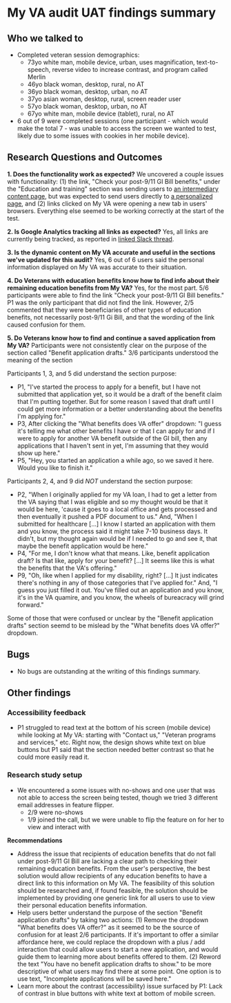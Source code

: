 # My VA audit UAT findings summary

## Who we talked to
* Completed veteran session demographics:
	* 73yo white man, mobile device, urban, uses magnification, text-to-speech, reverse video to increase contrast, and program called Merlin 
	* 46yo black woman, desktop, rural, no AT
	* 36yo black woman, desktop, urban, no AT
	* 37yo asian woman, desktop, rural, screen reader user
	* 57yo black woman, desktop, urban, no AT
	* 67yo white man, mobile device (tablet), rural, no AT
* 6 out of 9 were completed sessions (one participant - which would make the total 7 - was unable to access the screen we wanted to test, likely due to some issues with cookies in her mobile device).

## Research Questions and Outcomes
**1. Does the functionality work as expected?**
 We uncovered a couple issues with functionality: (1) the link, "Check your post-9/11 GI Bill benefits," under the "Education and training" section was sending users to [an intermediary content page](https://www.va.gov/education/gi-bill/post-9-11/ch-33-benefit/), but was expected to send users directly to [a personalized page](https://www.va.gov/education/gi-bill/post-9-11/ch-33-benefit/status), and (2) links clicked on My VA were opening a new tab in users' browsers. Everything else seemed to be working correctly at the start of the test.
  
**2. Is Google Analytics tracking all links as expected?**
 Yes, all links are currently being tracked, as reported in [linked Slack thread](https://dsva.slack.com/archives/C909ZG2BB/p1680792466706009).
  
**3. Is the dynamic content on My VA accurate and useful in the sections we've updated for this audit?**
 Yes, 6 out of 6 users said the personal information displayed on My VA was accurate to their situation.
  
**4. Do Veterans with education benefits know how to find info about their remaining education benefits from My VA?**
 Yes, for the most part. 5/6 participants were able to find the link "Check your post-9/11 GI Bill benefits." P1 was the only participant that did not find the link. However, 2/5 commented that they were beneficiaries of other types of education benefits, not necessarily post-9/11 Gi Bill, and that the wording of the link caused confusion for them. 

**5. Do Veterans know how to find and continue a saved application from My VA?**
Participants were not consistently clear on the purpose of the section called "Benefit application drafts." 3/6 participants understood the meaning of the section

Participants 1, 3, and 5 did understand the section purpose:
  * P1, "I've started the process to apply for a benefit, but I have not submitted that application yet, so it would be a draft of the benefit claim that I'm putting together. But for some reason I saved that draft until I could get more information or a better understanding about the benefits I'm applying for."
  * P3, After clicking the "What benefits does VA offer" dropdown: "I guess it's telling me what other benefits I have or that I can apply for and if I were to apply for another VA benefit outside of the GI bill, then any applications that I haven't sent in yet, I'm assuming that they would show up here."
  * P5, "Hey, you started an application a while ago, so we saved it here. Would you like to finish it."

Participants 2, 4, and 9 did *NOT* understand the section purpose: 
  * P2, "When I originally applied for my VA loan, I had to get a letter from the VA saying that I was eligible and so my thought would be that it would be here, 'cause it goes to a local office and gets processed and then eventually it pushed a PDF document to us." And, "When I submitted for healthcare [...] I know I started an application with them and you know, the process said it might take 7-10 business days. It didn't, but my thought again would be if I needed to go and see it, that maybe the benefit application would be here."
  * P4, "For me, I don't know what that means. Like, benefit application draft? Is that like, apply for your benefit? [...] It seems like this is what the benefits that the VA's offering."
  * P9, "Oh, like when I applied for my disability, right? [...] It just indicates there's nothing in any of those categories that I've applied for." And,  "I guess you just filled it out. You've filled out an application and you know, it's in the VA quamire, and you know, the wheels of bureacracy will grind forward."

Some of those that were confused or unclear by the "Benefit application drafts" section seemd to be mislead by the "What benefits does VA offer?" dropdown. 

## Bugs
* No bugs are outstanding at the writing of this findings summary.

## Other findings

### Accessibility feedback
* P1 struggled to read text at the bottom of his screen (mobile device) while looking at My VA: starting with "Contact us," "Veteran programs and services," etc. Right now, the design shows white text on blue buttons but P1 said that the section needed better contrast so that he could more easily read it. 

### Research study setup
* We encountered a some issues with no-shows and one user that was not able to access the screen being tested, though we tried 3 different email addresses in feature flipper.
	* 2/9 were no-shows
	* 1/9 joined the call, but we were unable to flip the feature on for her to view and interact with

**Recommendations** 
* Address the issue that recipients of education benefits that do not fall under post-9/11 GI Bill are lacking a clear path to checking their remaining education benefits. From the user's perspective, the best solution would allow recipients of any education benefits to have a direct link to this information on My VA. The feasibility of this solution should be researched and, if found feasible, the solution should be implemented by providing one generic link for all users to use to view their personal education benefits information.
* Help users better understand the purpose of the section "Benefit application drafts" by taking two actions: 
   (1) Remove the dropdown "What benefits does VA offer?" as it seemed to be the source of confusion for at least 2/6 participants. If it's important to offer a similar affordance here, we could replace the dropdown with a plus / add interaction that could allow users to start a new application, and would guide them to learning more about benefits offered to them. 
   (2) Reword the text "You have no benefit application drafts to show." to be more descriptive of what users may find there at some point. One option is to use text, "Incomplete applications will be saved here."
* Learn more about the contrast (accessibility) issue surfaced by P1: Lack of contrast in blue buttons with white text at bottom of mobile screen.
